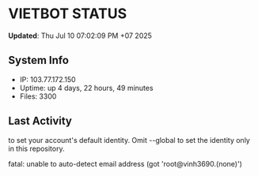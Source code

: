# VIETBOT STATUS
**Updated**: Thu Jul 10 07:02:09 PM +07 2025

## System Info
- IP: 103.77.172.150
- Uptime: up 4 days, 22 hours, 49 minutes
- Files: 3300

## Last Activity

to set your account's default identity.
Omit --global to set the identity only in this repository.

fatal: unable to auto-detect email address (got 'root@vinh3690.(none)')
